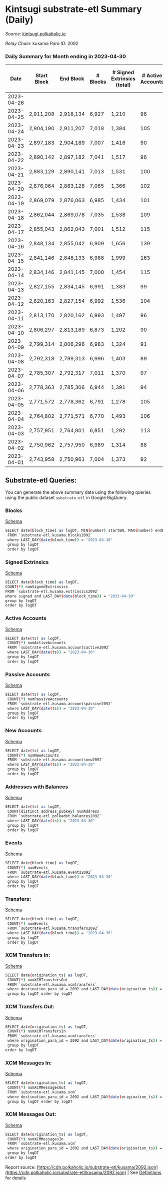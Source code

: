# Kintsugi substrate-etl Summary (Daily)

_Source_: [kintsugi.polkaholic.io](https://kintsugi.polkaholic.io)

*Relay Chain*: kusama
*Para ID*: 2092



### Daily Summary for Month ending in 2023-04-30


| Date | Start Block | End Block | # Blocks  | # Signed Extrinsics (total) | # Active Accounts | # Passive | # New | # Addresses with Balances | # Events | # Transfers | # XCM Transfers In | # XCM Transfers Out | # XCM In | # XCM Out | Issues | 
| ---- | ----------- | --------- | --------  | --------------------------- | ----------------- | --------- | ----- | ------------------------- | -------- | ----------- | ------------------ | ------------------- | -------- | --------- | ------ |
| 2023-04-26 |  |  |   |  |  |  |  |  |  |   |   |   |  |  |  |
| 2023-04-25 | 2,911,208 | 2,918,134 | 6,927  | 1,210 | 96 | 14 | 2 | 16,499 | 70,855 | 7,487 ($33,977.40) | 19 ($7,418.52) | 18 ($2,426.30) | 20 | 19 |  |
| 2023-04-24 | 2,904,190 | 2,911,207 | 7,018  | 1,384 | 105 | 16 | 2 | 16,497 | 72,375 | 7,534 ($34,942.91) | 25 ($5,672.88) | 22 ($4,485.32) | 29 | 25 |  |
| 2023-04-23 | 2,897,183 | 2,904,189 | 7,007  | 1,416 | 90 | 15 | 4 | 16,495 | 72,415 | 7,513 ($34,146.33) | 34 ($14,486.06) | 22 ($5,832.26) | 38 | 25 |  |
| 2023-04-22 | 2,890,142 | 2,897,182 | 7,041  | 1,517 | 96 | 19 | 3 | 16,491 | 73,418 | 7,662 ($57,020.59) | 22 ($11,648.08) | 20 ($8,111.45) | 24 | 21 |  |
| 2023-04-21 | 2,883,129 | 2,890,141 | 7,013  | 1,531 | 100 | 12 | 2 | 16,488 | 73,322 | 7,600 ($54,135.50) | 54 ($11,632.60) | 41 ($4,477.32) | 64 | 54 |  |
| 2023-04-20 | 2,876,064 | 2,883,128 | 7,065  | 1,366 | 102 | 18 | 3 | 16,486 | 72,858 | 7,633 ($58,534.02) | 29 ($4,042.31) | 33 ($4,406.24) | 36 | 38 |  |
| 2023-04-19 | 2,869,079 | 2,876,063 | 6,985  | 1,434 | 101 | 21 | 5 | 16,483 | 72,267 | 7,508 ($46,902.14) | 18 ($1,772.56) | 19 ($4,117.10) | 28 | 20 |  |
| 2023-04-18 | 2,862,044 | 2,869,078 | 7,035  | 1,538 | 109 | 20 | 5 | 16,478 | 73,377 | 7,553 ($49,942.86) | 3 ($101.09) | 31 ($4,813.69) | 33 | 33 |  |
| 2023-04-17 | 2,855,043 | 2,862,043 | 7,001  | 1,512 | 115 | 16 | 6 | 16,473 | 72,922 | 7,599 ($48,233.17) | 18 ($905.51) | 22 ($3,399.44) | 36 | 26 |  |
| 2023-04-16 | 2,848,134 | 2,855,042 | 6,909  | 1,656 | 139 | 22 | 8 | 16,467 | 73,956 | 8,012 ($156,292.63) | 38 ($1,490.61) | 94 ($18,111.42) | 130 | 127 |  |
| 2023-04-15 | 2,841,146 | 2,848,133 | 6,988  | 1,999 | 163 | 21 | 13 | 16,459 | 76,622 | 8,404 ($198,530.25) | 85 ($8,125.02) | 63 ($9,779.10) | 151 | 86 |  |
| 2023-04-14 | 2,834,146 | 2,841,145 | 7,000  | 1,454 | 115 | 20 | 2 | 16,446 | 72,668 | 7,556 ($56,583.28) | 28 ($2,759.46) | 47 ($4,635.46) | 58 | 58 |  |
| 2023-04-13 | 2,827,155 | 2,834,145 | 6,991  | 1,383 | 99 | 18 | 5 | 16,444 | 72,344 | 7,450 ($98,711.27) | 23 ($1,445.40) | 46 ($6,551.11) | 71 | 64 |  |
| 2023-04-12 | 2,820,163 | 2,827,154 | 6,992  | 1,536 | 104 | 16 | 2 | 16,439 | 72,756 | 7,460 ($40,083.24) | 24 ($5,078.53) | 33 ($4,697.07) | 47 | 33 |  |
| 2023-04-11 | 2,813,170 | 2,820,162 | 6,993  | 1,497 | 96 | 20 | 2 | 16,437 | 72,902 | 7,535 ($69,507.72) | 32 ($1,749.87) | 42 ($3,357.53) | 60 | 45 |  |
| 2023-04-10 | 2,806,297 | 2,813,169 | 6,873  | 1,202 | 90 | 14 | 3 | 16,435 | 70,365 | 7,302 ($33,797.52) | 32 ($827.46) | 32 ($3,882.09) | 55 | 37 |  |
| 2023-04-09 | 2,799,314 | 2,806,296 | 6,983  | 1,324 | 91 | 15 |  | 16,432 | 71,381 | 7,271 ($23,023.83) | 10 ($333.46) | 16 ($1,190.56) | 27 | 28 |  |
| 2023-04-08 | 2,792,318 | 2,799,313 | 6,996  | 1,403 | 89 | 15 | 2 | 16,432 | 71,967 | 7,347 ($37,263.11) | 12 ($384.67) | 20 ($2,065.23) | 26 | 23 |  |
| 2023-04-07 | 2,785,307 | 2,792,317 | 7,011  | 1,370 | 97 | 21 | 3 | 16,430 | 72,587 | 7,585 ($45,119.58) | 35 ($1,065.81) | 43 ($3,912.93) | 69 | 56 |  |
| 2023-04-06 | 2,778,363 | 2,785,306 | 6,944  | 1,391 | 94 | 13 | 1 | 16,427 | 71,240 | 7,255 ($18,278.71) | 8 ($5,109.58) | 9 ($307.09) | 33 | 15 |  |
| 2023-04-05 | 2,771,572 | 2,778,362 | 6,791  | 1,278 | 105 | 15 | 3 | 16,426 | 69,640 | 7,152 ($39,227.73) | 11 ($442.88) | 20 ($983.10) | 28 | 17 |  |
| 2023-04-04 | 2,764,802 | 2,771,571 | 6,770  | 1,493 | 106 | 18 | 3 | 16,423 | 70,612 | 7,264 ($39,487.47) | 42 ($3,065.20) | 53 ($5,669.08) | 38 | 47 |  |
| 2023-04-03 | 2,757,951 | 2,764,801 | 6,851  | 1,292 | 113 | 20 | 4 | 16,420 | 70,653 | 7,307 ($181,351.62) | 51 ($88,958.20) | 25 ($2,285.61) | 52 | 26 |  |
| 2023-04-02 | 2,750,962 | 2,757,950 | 6,989  | 1,314 | 88 | 18 |  | 16,416 | 71,589 | 7,291 ($17,505.72) | 41 ($5,452.95) | 33 ($1,156.55) | 43 | 34 |  |
| 2023-04-01 | 2,743,958 | 2,750,961 | 7,004  | 1,373 | 92 | 15 |  | 16,416 | 72,100 | 7,401 ($50,460.47) | 37 ($10,621.07) | 25 ($2,151.46) | 37 | 25 |  |

## Substrate-etl Queries:
You can generate the above summary data using the following queries using the public dataset `substrate-etl` in Google BigQuery:


### Blocks 

[Schema](https://github.com/colorfulnotion/substrate-etl/blob/main/schema/blocks.json)

```bash
SELECT date(block_time) as logDT, MIN(number) startBN, MAX(number) endBN, COUNT(*) numBlocks 
 FROM `substrate-etl.kusama.blocks2092`  
 where LAST_DAY(date(block_time)) = "2023-04-30" 
 group by logDT 
 order by logDT
```

### Signed Extrinsics 

[Schema](https://github.com/colorfulnotion/substrate-etl/blob/main/schema/extrinsics.json)

```bash
SELECT date(block_time) as logDT, 
COUNT(*) numSignedExtrinsics 
FROM `substrate-etl.kusama.extrinsics2092`  
where signed and LAST_DAY(date(block_time)) = "2023-04-30" 
group by logDT 
order by logDT
```

### Active Accounts 

[Schema](https://github.com/colorfulnotion/substrate-etl/blob/main/schema/accountsactive.json)

```bash
SELECT date(ts) as logDT, 
 COUNT(*) numActiveAccounts 
 FROM `substrate-etl.kusama.accountsactive2092` 
 where LAST_DAY(date(ts)) = "2023-04-30" 
 group by logDT 
 order by logDT
```

### Passive Accounts 

[Schema](https://github.com/colorfulnotion/substrate-etl/blob/main/schema/accountspassive.json)

```bash
SELECT date(ts) as logDT, 
 COUNT(*) numPassiveAccounts 
 FROM `substrate-etl.kusama.accountspassive2092` 
 where LAST_DAY(date(ts)) = "2023-04-30" 
 group by logDT 
 order by logDT
```

### New Accounts 

[Schema](https://github.com/colorfulnotion/substrate-etl/blob/main/schema/accountsnew.json)

```bash
SELECT date(ts) as logDT, 
 COUNT(*) numNewAccounts 
 FROM `substrate-etl.kusama.accountsnew2092` 
 where LAST_DAY(date(ts)) = "2023-04-30" 
 group by logDT
 order by logDT
```

### Addresses with Balances 

[Schema](https://github.com/colorfulnotion/substrate-etl/blob/main/schema/balances.json)

```bash
SELECT date(ts) as logDT,
 COUNT(distinct address_pubkey) numAddress 
 FROM `substrate-etl.polkadot.balances2092` 
 where LAST_DAY(date(ts)) = "2023-04-30" 
 group by logDT 
 order by logDT
```

### Events 

[Schema](https://github.com/colorfulnotion/substrate-etl/blob/main/schema/events.json)

```bash
SELECT date(block_time) as logDT, 
 COUNT(*) numEvents 
 FROM `substrate-etl.kusama.events2092` 
 where LAST_DAY(date(block_time)) = "2023-04-30" 
 group by logDT 
 order by logDT
```

### Transfers:

[Schema](https://github.com/colorfulnotion/substrate-etl/blob/main/schema/transfers.json)

```bash
SELECT date(block_time) as logDT, 
 COUNT(*) numEvents 
 FROM `substrate-etl.kusama.transfers2092` 
 where LAST_DAY(date(block_time)) = "2023-04-30" 
 group by logDT 
 order by logDT
```

### XCM Transfers In: 

[Schema](https://github.com/colorfulnotion/substrate-etl/blob/main/schema/xcmtransfers.json)

```bash
SELECT date(origination_ts) as logDT, 
 COUNT(*) numXCMTransfersOut 
 FROM `substrate-etl.kusama.xcmtransfers` 
 where destination_para_id = 2092 and LAST_DAY(date(origination_ts)) = "2023-04-30" 
 group by logDT order by logDT
```

### XCM Transfers Out: 

[Schema](https://github.com/colorfulnotion/substrate-etl/blob/main/schema/xcmtransfers.json)

```bash
SELECT date(origination_ts) as logDT, 
 COUNT(*) numXCMTransfersIn 
 FROM `substrate-etl.kusama.xcmtransfers` 
 where origination_para_id = 2092 and LAST_DAY(date(origination_ts)) = "2023-04-30" 
 group by logDT 
order by logDT
```

### XCM Messages In: 

[Schema](https://github.com/colorfulnotion/substrate-etl/blob/main/schema/xcm.json)

```bash
SELECT date(origination_ts) as logDT, 
 COUNT(*) numXCMMessagesOut 
 FROM `substrate-etl.kusama.xcm` 
 where destination_para_id = 2092 and LAST_DAY(date(origination_ts)) = "2023-04-30" 
 group by logDT order by logDT
```

### XCM Messages Out: 

[Schema](https://github.com/colorfulnotion/substrate-etl/blob/main/schema/xcm.json)

```bash
SELECT date(origination_ts) as logDT, 
 COUNT(*) numXCMMessagesIn 
 FROM `substrate-etl.kusama.xcm` 
 where origination_para_id = 2092 and LAST_DAY(date(origination_ts)) = "2023-04-30" 
 group by logDT 
order by logDT
```


Report source: [https://cdn.polkaholic.io/substrate-etl/kusama/2092.json](https://cdn.polkaholic.io/substrate-etl/kusama/2092.json) | See [Definitions](/DEFINITIONS.md) for details

